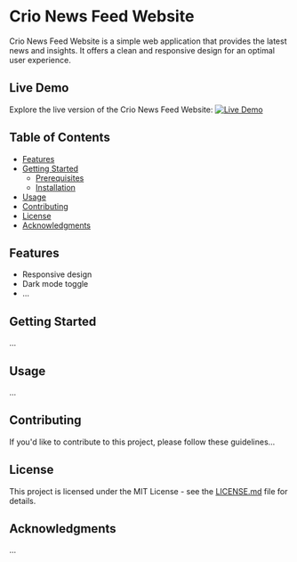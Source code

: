 # Crio News Feed Website

Crio News Feed Website is a simple web application that provides the latest news and insights. It offers a clean and responsive design for an optimal user experience.

## Live Demo

Explore the live version of the Crio News Feed Website:
[![Live Demo](put-your-live-demo-image-url-here)](https://magenta-churros-f55bfa.netlify.app/)

## Table of Contents

- [Features](#features)
- [Getting Started](#getting-started)
  - [Prerequisites](#prerequisites)
  - [Installation](#installation)
- [Usage](#usage)
- [Contributing](#contributing)
- [License](#license)
- [Acknowledgments](#acknowledgments)

## Features

- Responsive design
- Dark mode toggle
- ...

## Getting Started

...

## Usage

...

## Contributing

If you'd like to contribute to this project, please follow these guidelines...

## License

This project is licensed under the MIT License - see the [LICENSE.md](LICENSE.md) file for details.

## Acknowledgments

...

